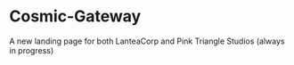 # Cosmic-Gateway
A new landing page for both LanteaCorp and Pink Triangle Studios (always in progress)
